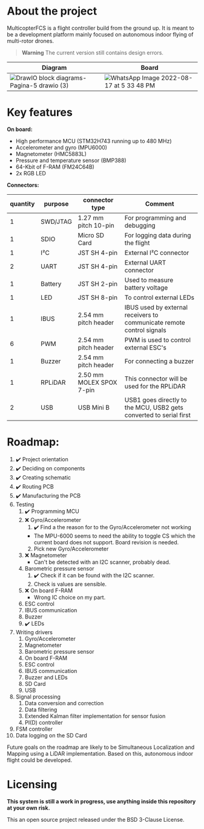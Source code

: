 # About the project

MulticopterFCS is a flight controller build from the ground up. It is meant to be a development platform mainly focused on autonomous indoor flying of multi-rotor drones. 


> **Warning**
> The current version still contains design errors.


|Diagram|Board|
|---|---|
|![DrawIO block diagrams-Pagina-5 drawio (3)](https://user-images.githubusercontent.com/99826862/185192702-edf96999-37d7-4a41-971a-ddd6ecabeabc.png)|![WhatsApp Image 2022-08-17 at 5 33 48 PM](https://user-images.githubusercontent.com/99826862/185181215-c10b3f6e-3cc6-4cf2-8778-ef5579de345e.jpeg)|

# Key features

**On board:**
* High performance MCU (STM32H743 running up to 480 MHz)
* Accelerometer and gyro (MPU6000)
* Magnetometer (HMC5883L)
* Pressure and temperature sensor (BMP388)
* 64-Kbit of F-RAM (FM24C64B)
* 2x RGB LED

**Connectors:**

| **quantity** 	| **purpose**  	| **connector type**           	| **Comment**                                                           |
|----------	|----------	|--------------------------	|----------------------------------------------------------------------	|
| 1        	| SWD/JTAG 	| 1.27 mm pitch 10-pin     	| For programming and debugging                                        	|
| 1        	| SDIO     	| Micro SD Card            	| For logging data during the flight                                   	|
| 1        	| I²C      	| JST SH 4-pin             	| External I²C connector                                               	|
| 2        	| UART     	| JST SH 4-pin             	| External UART connector                                              	|
| 1        	| Battery  	| JST SH 2-pin             	| Used to measure battery voltage                                      	|
| 1        	| LED	  	| JST SH 8-pin             	| To control external LEDs                                      	|
| 1        	| IBUS     	| 2.54 mm pitch header     	| IBUS used by external receivers to communicate remote control signals |
| 6        	| PWM      	| 2.54 mm pitch header     	| PWM is used to control external ESC's                                	|
| 1        	| Buzzer   	| 2.54 mm pitch header     	| For connecting a buzzer                                              	|
| 1        	| RPLiDAR  	| 2.50 mm MOLEX SPOX 7-pin 	| This connector will be used for the RPLiDAR                          	|
| 2        	| USB      	| USB Mini B               	| USB1 goes directly to the MCU, USB2 gets converted to serial first   	|

# Roadmap:

1. ✔️ Project orientation
2. ✔️ Deciding on components
3. ✔️ Creating schematic
4. ✔️ Routing PCB
5. ✔️ Manufacturing the PCB
6.  Testing
	1. ✔️ Programming MCU
	2. ❌ Gyro/Accelerometer
		1.  ✔️ Find a the reason for to the Gyro/Accelerometer not working
		*   The MPU-6000 seems to need the ability to toggle CS which the current board does not support. Board revision is needed.
		2. Pick new Gyro/Accelerometer
	3. ❌ Magnetometer
		* Can't be detected with an I2C scanner, probably dead.
	4. Barometric pressure sensor
		1. ✔️ Check if it can be found with the I2C scanner.
		2. Check is values are sensible.
	5. ❌ On board F-RAM
		* Wrong IC choice on my part.
	6. ESC control
	7. IBUS communication
	8. Buzzer
	9. ✔️ LEDs
7. Writing drivers
	1. Gyro/Accelerometer
	2. Magnetometer
	3. Barometric pressure sensor
	4. On board F-RAM
	5. ESC control
	6. IBUS communication
	7. Buzzer and LEDs
	8. SD Card
	9. USB
8. Signal processing
	1. Data conversion and correction
	2. Data filtering
	3. Extended Kalman filter implementation for sensor fusion
	4. PI(D) controller
9. FSM controller 
10. Data logging on the SD Card

Future goals on the roadmap are likely to be Simultaneous Localization and Mapping using a LiDAR implementation. Based on this, autonomous indoor flight could be developed.

# Licensing

**This system is still a work in progress, use anything inside this repository at your own risk.**

This an open source project released under the BSD 3-Clause License.
